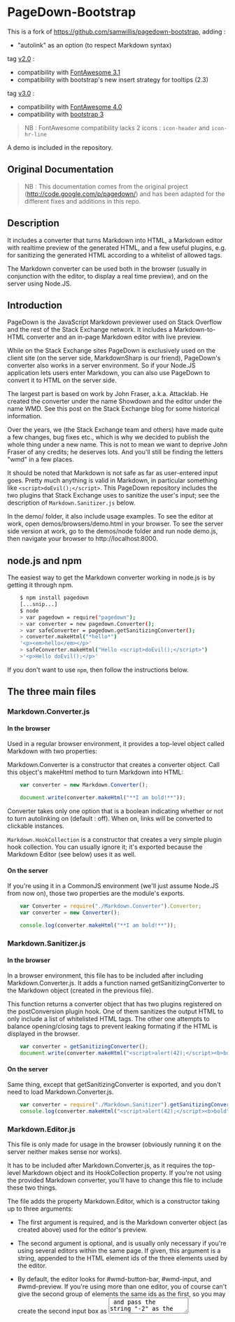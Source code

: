 PageDown-Bootstrap
==================

This is a fork of https://github.com/samwillis/pagedown-bootstrap, adding :
  
  - "autolink" as an option (to respect Markdown syntax)

tag [v2.0](https://github.com/tchapi/pagedown-bootstrap/releases/tag/v2.0) :

  - compatibility with [FontAwesome 3.1](https://github.com/FortAwesome/Font-Awesome)
  - compatibility with bootstrap's new insert strategy for tooltips (2.3)

tag [v3.0](https://github.com/tchapi/pagedown-bootstrap/releases/tag/v3.0) :

  - compatibility with [FontAwesome 4.0](https://github.com/FortAwesome/Font-Awesome)
  - compatibility with [bootstrap 3](http://getbootstrap.com/)


> NB : FontAwesome compatibility lacks 2 icons :  `icon-header` and `icon-hr-line`

A demo is included in the repository.

Original Documentation
---

> NB : This documentation comes from the original project (http://code.google.com/p/pagedown/) and has been adapted for the different fixes and additions in this repo.

## Description

It includes a converter that turns Markdown into HTML, a Markdown editor with realtime preview of the generated HTML, and a few useful plugins, e.g. for sanitizing the generated HTML according to a whitelist of allowed tags.

The Markdown converter can be used both in the browser (usually in conjunction with the editor, to display a real time preview), and on the server using Node.JS. 


## Introduction

PageDown is the JavaScript Markdown previewer used on Stack Overflow and the rest of the Stack Exchange network. It includes a Markdown-to-HTML converter and an in-page Markdown editor with live preview.

While on the Stack Exchange sites PageDown is exclusively used on the client site (on the server side, MarkdownSharp is our friend), PageDown's converter also works in a server environment. So if your Node.JS application lets users enter Markdown, you can also use PageDown to convert it to HTML on the server side.

The largest part is based on work by John Fraser, a.k.a. Attacklab. He created the converter under the name Showdown and the editor under the name WMD. See this post on the Stack Exchange blog for some historical information.

Over the years, we (the Stack Exchange team and others) have made quite a few changes, bug fixes etc., which is why we decided to publish the whole thing under a new name. This is not to mean we want to deprive John Fraser of any credits; he deserves lots. And you'll still be finding the letters "wmd" in a few places.

It should be noted that Markdown is not safe as far as user-entered input goes. Pretty much anything is valid in Markdown, in particular something like `<script>doEvil();</script>`. This PageDown repository includes the two plugins that Stack Exchange uses to sanitize the user's input; see the description of `Markdown.Sanitizer.js` below.

In the demo/ folder, it also include usage examples. To see the editor at work, open demos/browsers/demo.html in your browser. To see the server side version at work, go to the demos/node folder and run node demo.js, then navigate your browser to http://localhost:8000.


## node.js and npm

The easiest way to get the Markdown converter working in node.js is by getting it through npm.
```bash
    $ npm install pagedown
    [...snip...]
    $ node
    > var pagedown = require("pagedown");
    > var converter = new pagedown.Converter();
    > var safeConverter = pagedown.getSanitizingConverter();
    > converter.makeHtml("*hello*")
    '<p><em>hello</em></p>'
    > safeConverter.makeHtml("Hello <script>doEvil();</script>")
    >'<p>Hello doEvil();</p>'
```
If you don't want to use `npm`, then follow the instructions below.


## The three main files

### Markdown.Converter.js

#### In the browser

Used in a regular browser environment, it provides a top-level object called Markdown with two properties:

Markdown.Converter is a constructor that creates a converter object. Call this object's makeHtml method to turn Markdown into HTML:
```javascript
    var converter = new Markdown.Converter();

    document.write(converter.makeHtml("**I am bold!**"));
```
Converter takes only one option that is a boolean indicating whether or not to turn autolinking on (default : off). When on, links will be converted to clickable instances.

`Markdown.HookCollection` is a constructor that creates a very simple plugin hook collection. You can usually ignore it; it's exported because the Markdown Editor (see below) uses it as well.

#### On the server

If you're using it in a CommonJS environment (we'll just assume Node.JS from now on), those two properties are the module's exports.
```javascript
    var Converter = require("./Markdown.Converter").Converter;
    var converter = new Converter();

    console.log(converter.makeHtml("**I am bold!**"));
```
### Markdown.Sanitizer.js

#### In the browser

In a browser environment, this file has to be included after including Markdown.Converter.js. It adds a function named getSanitizingConverter to the Markdown object (created in the previous file).

This function returns a converter object that has two plugins registered on the postConversion plugin hook. One of them sanitizes the output HTML to only include a list of whitelisted HTML tags. The other one attempts to balance opening/closing tags to prevent leaking formating if the HTML is displayed in the browser.
```javascript
    var converter = getSanitizingConverter();
    document.write(converter.makeHtml("<script>alert(42);</script><b>bold"); // creates "alert(42);bold"
```
#### On the server

Same thing, except that getSanitizingConverter is exported, and you don't need to load Markdown.Converter.js.
```javascript
    var converter = require("./Markdown.Sanitizer").getSanitizingConverter();
    console.log(converter.makeHtml("<script>alert(42);</script><b>bold"); // creates "alert(42);bold"
```
### Markdown.Editor.js

This file is only made for usage in the browser (obviously running it on the server neither makes sense nor works).

It has to be included after Markdown.Converter.js, as it requires the top-level Markdown object and its HookCollection property. If you're not using the provided Markdown converter, you'll have to change this file to include these two things.

The file adds the property Markdown.Editor, which is a constructor taking up to three arguments:

  - The first argument is required, and is the Markdown converter object (as created above) used for the editor's preview. 

  - The second argument is optional, and is usually only necessary if you're using several editors within the same page. If given, this argument is a string, appended to the HTML element ids of the three elements used by the editor. 

  - By default, the editor looks for #wmd-button-bar, #wmd-input, and #wmd-preview. If you're using more than one editor, you of course can't give the second group of elements the same ids as the first, so you may create the second input box as <textarea id="wmd-input-2"> and pass the string "-2" as the second argument to the constructor. 

  - The third argument is optional as well, and if given, is an object containing information about the "Help" button offered to the user. The object needs a handler property, which will be the onclick handler of the help button. It can also have a title property, which is then set as the tooltip (i.e. title attribute) of the help button. If not given, the title defaults to "Markdown Editing Help". 

  - If the third argument isn't passed, no help button will be created. 

The created editor object has (up to) three methods:
```javascript
    editor.getConverter(); // returns the converter object that was passed to the constructor.
    editor.run(); // starts running the editor; you should call this after you've added your plugins to the editor (if any).
    editor.refreshPreview(); // forces the editor to re-render the preview according to the contents of the input, e.g. after you have programmatically changed the input box content. This method is only available after editor.run() has been called. 
```
To start using it, you'll probably want to look at the example in the demos/browser folder; it also includes some boilerplate CSS for you to start working with.

## Plugin hooks

Both the converter and the editor objects have a property called hooks, which is a collection of plugin hooks. The functionality is of the category "simplest thing that works", so don't expect too much magic. The two (important) methods on this object are:
```javascript
    hooks.set(hookname, func); // registers the given function as a plugin on the given hook. Any previously registered plugins on the same hook are lost.
    hooks.chain(hookname, func); // registers the given function as the next plugin on the given hook; e.g. the second registered function will be called with the output of the first registered function as its only argument. This does not make sense on all plugin hooks. 
```
Following is a list of the available plugin hooks.

### Hooks on the converter object

#### preConversion

Called with the Markdown source as given to the converter's makeHtml object, should return the actual to-be-converted source. Fine to chain.
```javascript
    converter.hooks.chain("preConversion", function (text) {
        return "# Converted text follows\n\n" + text; // creates a level 1 heading
    });
```
#### postConversion

Called with the HTML that was created from the Markdown source. The return value of this hook is the actual output that will then be returned from makeHtml. This is where getSanitizingConverter (see above) registers the tag sanitzer and balancer. Fine to chain.
```javascript
    converter.hooks.chain("postConversion", function (text) {
        return text + "<br>\n**This is not bold, because it was added after the conversion**";
    });
```
#### plainLinkText

When the original Markdown contains a bare URL, it will by default be converted to a link whose link text is the URL itself. If you want a different link text, you can register a function on the hook that receives the URL as its only argument, and returns the text to be displayed. This will not change the actual URL (i.e. target of the link).

Note that the returned string will be inserted verbatim, not HTML-encoded in any way.

Okay to chain, although this may or may not make sense (after all you're receiving a URL and returning just about anything).
```javascript
    converter.hooks.chain("plainLinkText", function (url) {
        if (/^http:\/\/\w+\.stackexchange.com/i.test(url))
            return "<b>A link to an awesome site!</b>";
        else
            return "some page on the internet";
    });
```
> Notice on the following hooks

> The following converter plugin hooks should be considered advanced. In order to use them, it makes sense to have a certain understanding how PageDown (or similar Markdown implementations that are based on the original Perl version) works internally. They are much more powerful than the previous ones, but it's also easier to break things with them. Documentation here is kept to a minimum; you should inspect the code around the hooks.

#### postNormalization

Called with the Markdown source after normalization. This includes things like converting all line endings to \n, replacing tabs with spaces, and turning whitespace-only lines into empty lines. But it also includes replacing certain characters with placeholders for internal reasons, so be sure to have a look at the actual code. This hook is fine to chain.

#### preBlockGamut and postBlockGamut

The above warning about understandind the inner workings of PageDown goes doubly with these two hooks. They are the most powerful ones.

Called with the text before or after creating block elements like code blocks and lists. Fine to chain. Note that this is called recursively with inner content, e.g. it's called with the full text, and then only with the content of a blockquote. The inner call will receive outdented text

If you are creating a new kind of block-level structure that can include other Markdown blocks (say, you're reimplementing block quote), you will need to run the full block gamut again on the contents of your block. For this purpose, these two plugin hooks receive a second argument, which is a function that will do just that. Be aware that from within that function, your plugin will of course be called again, so make sure you're not creating ambiguity that leads to infinite recursion.

As a contrived and simplified expample, let's say you're inventing fenced blockquotes, where blocks that are surrounded by lines with three quote characters in them are turned into block quotes. Such a thing could look like this:
```javascript
    converter.hooks.chain("preBlockGamut", function (text, runBlockGamut) {
        return text.replace(/^ {0,3}""" *\n((?:.*?\n)+?) {0,3}""" *$/gm, function (whole, inner) {
            return "<blockquote>" + runBlockGamut(inner) + "</blockquote>\n";
        });
    });
```
The first editor in the demo page implements this.

#### preSpanGamut and postSpanGamut

Called with the text of a single block element before or after the span-level conversions (like bold, code spans, etc.) have been made on it. For example, you would use this if you wanted to have text between !!double exclamation points!! appear in red.

### Hooks on the editor object

Remember to add all your necessary plugins before you call the editor's run() method.

#### onPreviewRefresh

Called with no arguments after the editor's preview has been updated. No return value is expected. Fine to chain, if you want to be notified of a refresh in several places.
```javascript
    editor.hooks.chain("onPreviewRefresh", function () {
        console.log("the preview has been updated");
    });
```
#### postBlockquoteCreation

Called after the user has clicked the "Blockquote" button (or pressed Ctrl-Q) and the user's selection has been changed accordingly. This function is passed the content that would be inserted in place of the original selection, and should return the actual to-be-inserted content.

The name isn't 100% correct, as this hook is also called if a blockquote is removed using this button. Fine to chain (but probably unlikely to be used anyway).
```javascript
    editor.hooks.chain("postBlockquoteCreation", function (text) {
        if (!/^>/.test(text))
            return text; // the blockquote button was clicked to remove a blockquote -- no change

        return text + "\n\nThe above blockquote is brought to you by PunyonDew(tm)\n\n"
    });
```
#### insertImageDialog

When the user clicks the "add image" button, they usually get a little dialog to enter the URL of an image. If you want a different behavior (like, in the case of Stack Exchange, a dialog to upload an image), register a plugin on this hook that returns true (this tells the editor not to create its own dialog and instead wait for you). The function is called with a single argument, which is a callback that you should call with the URL of the to-be-inserted image, or null if the user cancelled.

It does not make sense to chain functions on this hook.
```javascript
    editor.hooks.set("insertImageDialog", function (callback) {
        alert("Please click okay to start scanning your brain...");
        setTimeout(function () {
            var prompt = "We have detected that you like cats. Do you want to insert an image of a cat?";
            if (confirm(prompt))
                callback("http://icanhascheezburger.files.wordpress.com/2007/06/schrodingers-lolcat1.jpg")
            else
                callback(null);
        }, 2000);
        return true; // tell the editor that we'll take care of getting the image url
    });
```
Note that you cannot call the callback directly from the hook; you have to wait for the current scope to be exited. If for any reason you want to return a link immediately, you'll have to use a 0ms timeout:
```javascript
    editor.hooks.set("insertImageDialog", function (callback) {
        setTimeout(function () { callback("http://example.com/image.jpg"); }, 0);
        return true;
    });
```

